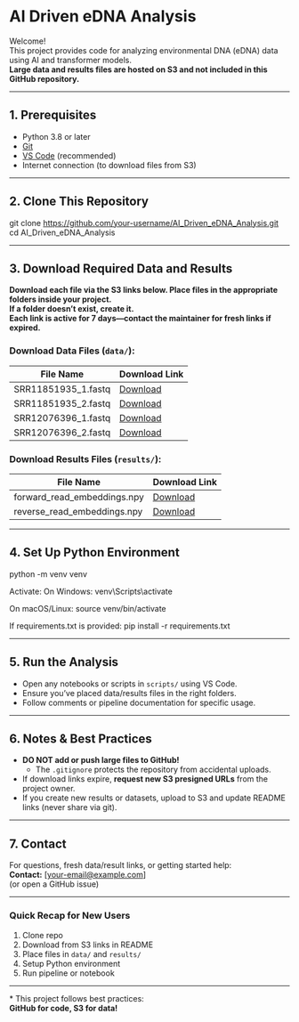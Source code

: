 # AI Driven eDNA Analysis

Welcome!  
This project provides code for analyzing environmental DNA (eDNA) data using AI and transformer models.  
**Large data and results files are hosted on S3 and not included in this GitHub repository.**

---

## 1. Prerequisites

- Python 3.8 or later
- [Git](https://git-scm.com/)
- [VS Code](https://code.visualstudio.com/) (recommended)
- Internet connection (to download files from S3)

---

## 2. Clone This Repository

git clone https://github.com/your-username/AI_Driven_eDNA_Analysis.git cd AI_Driven_eDNA_Analysis

---

## 3. Download Required Data and Results

**Download each file via the S3 links below. Place files in the appropriate folders inside your project.  
If a folder doesn’t exist, create it.  
Each link is active for 7 days—contact the maintainer for fresh links if expired.**

### Download Data Files (`data/`):

| File Name           | Download Link               |
| ------------------- | --------------------------- |
| SRR11851935_1.fastq | [Download](https://edna-pipeline-data-yamuna.s3.us-east-1.amazonaws.com/data/SRR11851935_1.fastq?response-content-disposition=inline&X-Amz-Content-Sha256=UNSIGNED-PAYLOAD&X-Amz-Security-Token=IQoJb3JpZ2luX2VjEMX%2F%2F%2F%2F%2F%2F%2F%2F%2F%2FwEaCXVzLWVhc3QtMSJGMEQCIF%2FRwjq8HOXHGHIl2ZUCwiEdUVAgmXW6dRg%2BxnoDyvjeAiA4dqA24ygBtcs2ip1zRppqS87EGJi0%2Fj0nvomEIk%2FNOCq5Awg%2BEAAaDDg0MDg2NDYxNDM2OCIMseQuSWQceK%2BraJavKpYDDsVvBxXa9dxogVPPMmtD4BPFiYXU5a6cCKyvyifAZaSk8zIz%2FSqzgcQ%2BPA5M41FEpnuCPLXT8xW2kXQsL52FhCRKsaOcgnapbFwYW6lY8hGOAM8pjXxTmcFvp52jMLKmzEyyn8BdNDm%2Fhfc4iojA1qz6ymKZHWZB4jJ2M728uIVqQXwZ%2FP1gZU39aAaQTdw8JhqJckej%2FwIksHYf0iOLPjCDlPwQdZjD4Q4m0yapOt%2FZT2n4eLREgCJWsLu4awAbEarP7YFtme%2BMH6LJwjosNdO%2ByK5JXLYPVjkY62%2FlUOGHmx78%2FKMJWca7pJAqVnOycqUIPs7XXnFIggAtwTXomD2q1AeUkZqZdf0O5LWb7%2B7M58iWne%2BMGlsVarKLMLpQPPEG%2BP%2B%2F0HsOllgsWEXxczfpk%2Fspl8u%2F3LlMjnrzqqcpZgr0LsmG7HFkt3rnwwBVSQW7TfmrVq4BHTCDQ5FRMHLSEHDOgNOwHkodhFg0diK%2BfOwr9p86hXjNcEHgk52whSHnPzQ0nEL3GoKwJiBTzrD83XeYuDClv5PGBjrfAp2QOpweN4S3PjsHUNWUbW25cWQhhvBv2GF0xHn%2FMLcIbJ%2Fl5epgmigpbgT%2FVq0qGl1lmCht%2BAK55%2F5rJXAbu6Zg6GqO5qhhi7m0ssnD4n3aI1kH4mFOUAYLA%2Bec42LlsGhwyqW5jimdbCX%2FR7zANqPFOkLPAw6hYDADtZhpKt6Z%2BsVIbzPa4LFQBt1qMiD%2BkC3KEb5U5L7iBvDRekf%2FiWZxe3Z%2BSOsV2dTHAzgkH7fby85iIpvJGMu7k0XyqH3GVGEtKgsqNY%2FQcBKaqUCfXvw7LRIz3svafVGCKxq%2Fl8KgfNnyML3dfsXftDunrQrqSqUmGoqPOgaiM%2FdLXE3g68%2F3dF1l8a%2Bcz1BLaC2kRT%2Bvc7FqiUvRnFwA8Y1CfhfcnqeH3Gk9Xd94B0HCEiZTYBzl9bcznSKRuSyP3hAAYuG%2FUpfdX0Zn0thIMN%2FXi54Jh9n0uv6siskHcbWVtkxSTg%3D%3D&X-Amz-Algorithm=AWS4-HMAC-SHA256&X-Amz-Credential=ASIA4HR3PY7QMEH6C7YY%2F20250913%2Fus-east-1%2Fs3%2Faws4_request&X-Amz-Date=20250913T050337Z&X-Amz-Expires=43200&X-Amz-SignedHeaders=host&X-Amz-Signature=d6168ea9b74362022ce6779046d6581d66efa9c00468b6293c6b7c456c7b9215)|
| SRR11851935_2.fastq | [Download](https://edna-pipeline-data-yamuna.s3.us-east-1.amazonaws.com/data/SRR11851935_2.fastq?response-content-disposition=inline&X-Amz-Content-Sha256=UNSIGNED-PAYLOAD&X-Amz-Security-Token=IQoJb3JpZ2luX2VjEMX%2F%2F%2F%2F%2F%2F%2F%2F%2F%2FwEaCXVzLWVhc3QtMSJGMEQCIGsEd5p2ZHQHqj6LrQ%2BLdgr26vpKaHSe9pIWWbHb30WvAiAbGKbx1d1%2FwnIJhLPfJbRD%2F9pYfNGXGrJXx9xOlSo82Sq5Awg%2BEAAaDDg0MDg2NDYxNDM2OCIM9lA%2FlM3CeH5Q1Xh6KpYD%2B194egqpzt0dLtnPCUFdIhJ2br%2FqtV8gS8n7PL6zHagSL6CVcj57qra4bIj4OQgcF0OrgXkUGRUOq6a8ec6YKy7ZLtVgw9WGiB0HrasE9K8jOl4lLQD%2BFx2MjAN2Nx%2FdL1fnx%2Ff5KWJuE3hJTqBOrs%2BVAMuwxcyUGaszVDHMyR203OlUf%2Fj1l8PIwSFWy5y52ZK4Iyh2z2OlQp9VieLpaLxpDzU9JKpHWQfGDa8ezpJ77P2J7e3iTOWL6fbxKcrEe0Zalq1oW4%2B22QioK5P%2BTXHyxl%2B%2BtI0%2FBS70%2Bi3DN899hRMtNn9Y2N6ZnaqMxxj2lKfENM0lLE%2B0L0jyduGHhzQXYvvHO0OCVouHvZVs%2FKYhg6Hi1QXke7QX%2BcrT9koBSDasQaqW86cp%2FPJJn5zItCgMmi0in4AHrhfhD6A7LNuHYhoW1TajfbrmJ5dpeT1APVo251SvLA0N5VwOyNayQG7n1NgvyZD7%2FWudfoWfmtkw%2FlxPs8avZVjzkh7pfnAdhk8p31yHPkQ7o68vBlSaWJA09E5QlDClv5PGBjrfAvpxLDcnoQ6DY77LUaLNLxk244jYmPBNRRvuWn63DuYJ3uAbCKd%2FMDfeMKo5OtdrSWDtiUNRdgWm4x2hnwGqbz8GmbBfVvvEMjGXtodcnLsLtWNtmVJ4BR50cZCkxLBTvhxc0JsZ4n6t4NKKGzZNXOCquyHmCIRVFxuRlpNhk20Emi8vbJVWlyLikEUtkwpKVvhliYWfGe%2BnQ0YxYkZlMazAvm9CWlqHAEoQy%2F27Rd4URt0frxEHaCOFZL0pqrdbWJ8gNfc4vyg47EqtO3aZvxeLP8QfL8FunQbbECI0RoEGwwLDCk6jCqYFDo2CWMbz0KNRtqsckBMX6XC1uLRtjcE0x%2FOF5xhRvC1s7ndz7Ct8vNwuoamJAb4LErMOcz0dzJOY0I1f9GYOcxbrYqH4hXSf2J9n%2FZJTKGeoeYQpsiF0I3fYOaITyCkVN6RshESt2LYKV2vs49edW1%2FAFap%2FAA%3D%3D&X-Amz-Algorithm=AWS4-HMAC-SHA256&X-Amz-Credential=ASIA4HR3PY7QOJQ6XHII%2F20250913%2Fus-east-1%2Fs3%2Faws4_request&X-Amz-Date=20250913T044253Z&X-Amz-Expires=43200&X-Amz-SignedHeaders=host&X-Amz-Signature=0720dc52b01aac27260274b77072ea88ae5383c3cc101362d3cbfc049e34ab06) |
| SRR12076396_1.fastq | [Download](https://edna-pipeline-data-yamuna.s3.us-east-1.amazonaws.com/data/SRR12076396_1.fastq?response-content-disposition=inline&X-Amz-Content-Sha256=UNSIGNED-PAYLOAD&X-Amz-Security-Token=IQoJb3JpZ2luX2VjEMX%2F%2F%2F%2F%2F%2F%2F%2F%2F%2FwEaCXVzLWVhc3QtMSJGMEQCIF%2FRwjq8HOXHGHIl2ZUCwiEdUVAgmXW6dRg%2BxnoDyvjeAiA4dqA24ygBtcs2ip1zRppqS87EGJi0%2Fj0nvomEIk%2FNOCq5Awg%2BEAAaDDg0MDg2NDYxNDM2OCIMseQuSWQceK%2BraJavKpYDDsVvBxXa9dxogVPPMmtD4BPFiYXU5a6cCKyvyifAZaSk8zIz%2FSqzgcQ%2BPA5M41FEpnuCPLXT8xW2kXQsL52FhCRKsaOcgnapbFwYW6lY8hGOAM8pjXxTmcFvp52jMLKmzEyyn8BdNDm%2Fhfc4iojA1qz6ymKZHWZB4jJ2M728uIVqQXwZ%2FP1gZU39aAaQTdw8JhqJckej%2FwIksHYf0iOLPjCDlPwQdZjD4Q4m0yapOt%2FZT2n4eLREgCJWsLu4awAbEarP7YFtme%2BMH6LJwjosNdO%2ByK5JXLYPVjkY62%2FlUOGHmx78%2FKMJWca7pJAqVnOycqUIPs7XXnFIggAtwTXomD2q1AeUkZqZdf0O5LWb7%2B7M58iWne%2BMGlsVarKLMLpQPPEG%2BP%2B%2F0HsOllgsWEXxczfpk%2Fspl8u%2F3LlMjnrzqqcpZgr0LsmG7HFkt3rnwwBVSQW7TfmrVq4BHTCDQ5FRMHLSEHDOgNOwHkodhFg0diK%2BfOwr9p86hXjNcEHgk52whSHnPzQ0nEL3GoKwJiBTzrD83XeYuDClv5PGBjrfAp2QOpweN4S3PjsHUNWUbW25cWQhhvBv2GF0xHn%2FMLcIbJ%2Fl5epgmigpbgT%2FVq0qGl1lmCht%2BAK55%2F5rJXAbu6Zg6GqO5qhhi7m0ssnD4n3aI1kH4mFOUAYLA%2Bec42LlsGhwyqW5jimdbCX%2FR7zANqPFOkLPAw6hYDADtZhpKt6Z%2BsVIbzPa4LFQBt1qMiD%2BkC3KEb5U5L7iBvDRekf%2FiWZxe3Z%2BSOsV2dTHAzgkH7fby85iIpvJGMu7k0XyqH3GVGEtKgsqNY%2FQcBKaqUCfXvw7LRIz3svafVGCKxq%2Fl8KgfNnyML3dfsXftDunrQrqSqUmGoqPOgaiM%2FdLXE3g68%2F3dF1l8a%2Bcz1BLaC2kRT%2Bvc7FqiUvRnFwA8Y1CfhfcnqeH3Gk9Xd94B0HCEiZTYBzl9bcznSKRuSyP3hAAYuG%2FUpfdX0Zn0thIMN%2FXi54Jh9n0uv6siskHcbWVtkxSTg%3D%3D&X-Amz-Algorithm=AWS4-HMAC-SHA256&X-Amz-Credential=ASIA4HR3PY7QMEH6C7YY%2F20250913%2Fus-east-1%2Fs3%2Faws4_request&X-Amz-Date=20250913T050552Z&X-Amz-Expires=43200&X-Amz-SignedHeaders=host&X-Amz-Signature=4b491b9be98118433cafef1d7a55da56a04ee1540e169e122c25931b89e2ed7a) |
| SRR12076396_2.fastq | [Download](https://edna-pipeline-data-yamuna.s3.us-east-1.amazonaws.com/data/SRR12076396_2.fastq?response-content-disposition=inline&X-Amz-Content-Sha256=UNSIGNED-PAYLOAD&X-Amz-Security-Token=IQoJb3JpZ2luX2VjEMX%2F%2F%2F%2F%2F%2F%2F%2F%2F%2FwEaCXVzLWVhc3QtMSJGMEQCIF%2FRwjq8HOXHGHIl2ZUCwiEdUVAgmXW6dRg%2BxnoDyvjeAiA4dqA24ygBtcs2ip1zRppqS87EGJi0%2Fj0nvomEIk%2FNOCq5Awg%2BEAAaDDg0MDg2NDYxNDM2OCIMseQuSWQceK%2BraJavKpYDDsVvBxXa9dxogVPPMmtD4BPFiYXU5a6cCKyvyifAZaSk8zIz%2FSqzgcQ%2BPA5M41FEpnuCPLXT8xW2kXQsL52FhCRKsaOcgnapbFwYW6lY8hGOAM8pjXxTmcFvp52jMLKmzEyyn8BdNDm%2Fhfc4iojA1qz6ymKZHWZB4jJ2M728uIVqQXwZ%2FP1gZU39aAaQTdw8JhqJckej%2FwIksHYf0iOLPjCDlPwQdZjD4Q4m0yapOt%2FZT2n4eLREgCJWsLu4awAbEarP7YFtme%2BMH6LJwjosNdO%2ByK5JXLYPVjkY62%2FlUOGHmx78%2FKMJWca7pJAqVnOycqUIPs7XXnFIggAtwTXomD2q1AeUkZqZdf0O5LWb7%2B7M58iWne%2BMGlsVarKLMLpQPPEG%2BP%2B%2F0HsOllgsWEXxczfpk%2Fspl8u%2F3LlMjnrzqqcpZgr0LsmG7HFkt3rnwwBVSQW7TfmrVq4BHTCDQ5FRMHLSEHDOgNOwHkodhFg0diK%2BfOwr9p86hXjNcEHgk52whSHnPzQ0nEL3GoKwJiBTzrD83XeYuDClv5PGBjrfAp2QOpweN4S3PjsHUNWUbW25cWQhhvBv2GF0xHn%2FMLcIbJ%2Fl5epgmigpbgT%2FVq0qGl1lmCht%2BAK55%2F5rJXAbu6Zg6GqO5qhhi7m0ssnD4n3aI1kH4mFOUAYLA%2Bec42LlsGhwyqW5jimdbCX%2FR7zANqPFOkLPAw6hYDADtZhpKt6Z%2BsVIbzPa4LFQBt1qMiD%2BkC3KEb5U5L7iBvDRekf%2FiWZxe3Z%2BSOsV2dTHAzgkH7fby85iIpvJGMu7k0XyqH3GVGEtKgsqNY%2FQcBKaqUCfXvw7LRIz3svafVGCKxq%2Fl8KgfNnyML3dfsXftDunrQrqSqUmGoqPOgaiM%2FdLXE3g68%2F3dF1l8a%2Bcz1BLaC2kRT%2Bvc7FqiUvRnFwA8Y1CfhfcnqeH3Gk9Xd94B0HCEiZTYBzl9bcznSKRuSyP3hAAYuG%2FUpfdX0Zn0thIMN%2FXi54Jh9n0uv6siskHcbWVtkxSTg%3D%3D&X-Amz-Algorithm=AWS4-HMAC-SHA256&X-Amz-Credential=ASIA4HR3PY7QMEH6C7YY%2F20250913%2Fus-east-1%2Fs3%2Faws4_request&X-Amz-Date=20250913T050614Z&X-Amz-Expires=43200&X-Amz-SignedHeaders=host&X-Amz-Signature=9fa3d4e3425291a7b2708543ec9aea980ecbe3169ff7b2ff90666b68897a5de0) |

### Download Results Files (`results/`):

| File Name                   | Download Link               |
| --------------------------- | --------------------------- |
| forward_read_embeddings.npy | [Download](https://edna-pipeline-data-yamuna.s3.us-east-1.amazonaws.com/results/forward_read_embeddings.npy?response-content-disposition=inline&X-Amz-Content-Sha256=UNSIGNED-PAYLOAD&X-Amz-Security-Token=IQoJb3JpZ2luX2VjEMX%2F%2F%2F%2F%2F%2F%2F%2F%2F%2FwEaCXVzLWVhc3QtMSJGMEQCIF%2FRwjq8HOXHGHIl2ZUCwiEdUVAgmXW6dRg%2BxnoDyvjeAiA4dqA24ygBtcs2ip1zRppqS87EGJi0%2Fj0nvomEIk%2FNOCq5Awg%2BEAAaDDg0MDg2NDYxNDM2OCIMseQuSWQceK%2BraJavKpYDDsVvBxXa9dxogVPPMmtD4BPFiYXU5a6cCKyvyifAZaSk8zIz%2FSqzgcQ%2BPA5M41FEpnuCPLXT8xW2kXQsL52FhCRKsaOcgnapbFwYW6lY8hGOAM8pjXxTmcFvp52jMLKmzEyyn8BdNDm%2Fhfc4iojA1qz6ymKZHWZB4jJ2M728uIVqQXwZ%2FP1gZU39aAaQTdw8JhqJckej%2FwIksHYf0iOLPjCDlPwQdZjD4Q4m0yapOt%2FZT2n4eLREgCJWsLu4awAbEarP7YFtme%2BMH6LJwjosNdO%2ByK5JXLYPVjkY62%2FlUOGHmx78%2FKMJWca7pJAqVnOycqUIPs7XXnFIggAtwTXomD2q1AeUkZqZdf0O5LWb7%2B7M58iWne%2BMGlsVarKLMLpQPPEG%2BP%2B%2F0HsOllgsWEXxczfpk%2Fspl8u%2F3LlMjnrzqqcpZgr0LsmG7HFkt3rnwwBVSQW7TfmrVq4BHTCDQ5FRMHLSEHDOgNOwHkodhFg0diK%2BfOwr9p86hXjNcEHgk52whSHnPzQ0nEL3GoKwJiBTzrD83XeYuDClv5PGBjrfAp2QOpweN4S3PjsHUNWUbW25cWQhhvBv2GF0xHn%2FMLcIbJ%2Fl5epgmigpbgT%2FVq0qGl1lmCht%2BAK55%2F5rJXAbu6Zg6GqO5qhhi7m0ssnD4n3aI1kH4mFOUAYLA%2Bec42LlsGhwyqW5jimdbCX%2FR7zANqPFOkLPAw6hYDADtZhpKt6Z%2BsVIbzPa4LFQBt1qMiD%2BkC3KEb5U5L7iBvDRekf%2FiWZxe3Z%2BSOsV2dTHAzgkH7fby85iIpvJGMu7k0XyqH3GVGEtKgsqNY%2FQcBKaqUCfXvw7LRIz3svafVGCKxq%2Fl8KgfNnyML3dfsXftDunrQrqSqUmGoqPOgaiM%2FdLXE3g68%2F3dF1l8a%2Bcz1BLaC2kRT%2Bvc7FqiUvRnFwA8Y1CfhfcnqeH3Gk9Xd94B0HCEiZTYBzl9bcznSKRuSyP3hAAYuG%2FUpfdX0Zn0thIMN%2FXi54Jh9n0uv6siskHcbWVtkxSTg%3D%3D&X-Amz-Algorithm=AWS4-HMAC-SHA256&X-Amz-Credential=ASIA4HR3PY7QMEH6C7YY%2F20250913%2Fus-east-1%2Fs3%2Faws4_request&X-Amz-Date=20250913T050700Z&X-Amz-Expires=43200&X-Amz-SignedHeaders=host&X-Amz-Signature=abf4d21b40918e11d01afe447d55f4401a0b9dca588185f435212e35da4c619b) |
| reverse_read_embeddings.npy | [Download](https://edna-pipeline-data-yamuna.s3.us-east-1.amazonaws.com/results/reverse_read_embeddings.npy?response-content-disposition=inline&X-Amz-Content-Sha256=UNSIGNED-PAYLOAD&X-Amz-Security-Token=IQoJb3JpZ2luX2VjEMX%2F%2F%2F%2F%2F%2F%2F%2F%2F%2FwEaCXVzLWVhc3QtMSJGMEQCIF%2FRwjq8HOXHGHIl2ZUCwiEdUVAgmXW6dRg%2BxnoDyvjeAiA4dqA24ygBtcs2ip1zRppqS87EGJi0%2Fj0nvomEIk%2FNOCq5Awg%2BEAAaDDg0MDg2NDYxNDM2OCIMseQuSWQceK%2BraJavKpYDDsVvBxXa9dxogVPPMmtD4BPFiYXU5a6cCKyvyifAZaSk8zIz%2FSqzgcQ%2BPA5M41FEpnuCPLXT8xW2kXQsL52FhCRKsaOcgnapbFwYW6lY8hGOAM8pjXxTmcFvp52jMLKmzEyyn8BdNDm%2Fhfc4iojA1qz6ymKZHWZB4jJ2M728uIVqQXwZ%2FP1gZU39aAaQTdw8JhqJckej%2FwIksHYf0iOLPjCDlPwQdZjD4Q4m0yapOt%2FZT2n4eLREgCJWsLu4awAbEarP7YFtme%2BMH6LJwjosNdO%2ByK5JXLYPVjkY62%2FlUOGHmx78%2FKMJWca7pJAqVnOycqUIPs7XXnFIggAtwTXomD2q1AeUkZqZdf0O5LWb7%2B7M58iWne%2BMGlsVarKLMLpQPPEG%2BP%2B%2F0HsOllgsWEXxczfpk%2Fspl8u%2F3LlMjnrzqqcpZgr0LsmG7HFkt3rnwwBVSQW7TfmrVq4BHTCDQ5FRMHLSEHDOgNOwHkodhFg0diK%2BfOwr9p86hXjNcEHgk52whSHnPzQ0nEL3GoKwJiBTzrD83XeYuDClv5PGBjrfAp2QOpweN4S3PjsHUNWUbW25cWQhhvBv2GF0xHn%2FMLcIbJ%2Fl5epgmigpbgT%2FVq0qGl1lmCht%2BAK55%2F5rJXAbu6Zg6GqO5qhhi7m0ssnD4n3aI1kH4mFOUAYLA%2Bec42LlsGhwyqW5jimdbCX%2FR7zANqPFOkLPAw6hYDADtZhpKt6Z%2BsVIbzPa4LFQBt1qMiD%2BkC3KEb5U5L7iBvDRekf%2FiWZxe3Z%2BSOsV2dTHAzgkH7fby85iIpvJGMu7k0XyqH3GVGEtKgsqNY%2FQcBKaqUCfXvw7LRIz3svafVGCKxq%2Fl8KgfNnyML3dfsXftDunrQrqSqUmGoqPOgaiM%2FdLXE3g68%2F3dF1l8a%2Bcz1BLaC2kRT%2Bvc7FqiUvRnFwA8Y1CfhfcnqeH3Gk9Xd94B0HCEiZTYBzl9bcznSKRuSyP3hAAYuG%2FUpfdX0Zn0thIMN%2FXi54Jh9n0uv6siskHcbWVtkxSTg%3D%3D&X-Amz-Algorithm=AWS4-HMAC-SHA256&X-Amz-Credential=ASIA4HR3PY7QMEH6C7YY%2F20250913%2Fus-east-1%2Fs3%2Faws4_request&X-Amz-Date=20250913T050728Z&X-Amz-Expires=43200&X-Amz-SignedHeaders=host&X-Amz-Signature=b0d1a1e4c87301df623761e7f4eb79305e8322c328ddbddb8c1dc435a8c1d186) |

---

## 4. Set Up Python Environment

python -m venv venv

Activate:
On Windows:
venv\Scripts\activate

On macOS/Linux:
source venv/bin/activate

If requirements.txt is provided:
pip install -r requirements.txt

---

## 5. Run the Analysis

- Open any notebooks or scripts in `scripts/` using VS Code.
- Ensure you’ve placed data/results files in the right folders.
- Follow comments or pipeline documentation for specific usage.

---

## 6. Notes & Best Practices

- **DO NOT add or push large files to GitHub!**
  - The `.gitignore` protects the repository from accidental uploads.
- If download links expire, **request new S3 presigned URLs** from the project owner.
- If you create new results or datasets, upload to S3 and update README links (never share via git).

---

## 7. Contact

For questions, fresh data/result links, or getting started help:  
**Contact:** [your-email@example.com]  
(or open a GitHub issue)

---

### Quick Recap for New Users

1. Clone repo
2. Download from S3 links in README
3. Place files in `data/` and `results/`
4. Setup Python environment
5. Run pipeline or notebook

---

\* This project follows best practices:  
**GitHub for code, S3 for data!**
